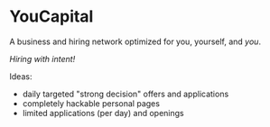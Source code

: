 # YouCapital
A business and hiring network optimized for you, yourself, and *you*.

*Hiring with intent!*

Ideas:
- daily targeted "strong decision" offers and applications 
- completely hackable personal pages
- limited applications (per day) and openings